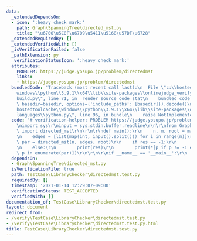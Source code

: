 ```yaml
---
data:
  _extendedDependsOn:
  - icon: ':heavy_check_mark:'
    path: Graph\SpanningTree\directed_mst.py
    title: "\u6700\u5C0F\u6709\u5411\u5168\u57DF\u6728"
  _extendedRequiredBy: []
  _extendedVerifiedWith: []
  _isVerificationFailed: false
  _pathExtension: py
  _verificationStatusIcon: ':heavy_check_mark:'
  attributes:
    PROBLEM: https://judge.yosupo.jp/problem/directedmst
    links:
    - https://judge.yosupo.jp/problem/directedmst
  bundledCode: "Traceback (most recent call last):\n  File \"c:\\hostedtoolcache\\\
    windows\\python\\3.9.1\\x64\\lib\\site-packages\\onlinejudge_verify\\documentation\\\
    build.py\", line 71, in _render_source_code_stat\n    bundled_code = language.bundle(stat.path,\
    \ basedir=basedir, options={'include_paths': [basedir]}).decode()\n  File \"c:\\\
    hostedtoolcache\\windows\\python\\3.9.1\\x64\\lib\\site-packages\\onlinejudge_verify\\\
    languages\\python.py\", line 96, in bundle\n    raise NotImplementedError\nNotImplementedError\n"
  code: "# verification-helper: PROBLEM https://judge.yosupo.jp/problem/directedmst\r\
    \nimport sys\r\ninput = sys.stdin.buffer.readline\r\n\r\nfrom Graph.SpanningTree.directed_mst\
    \ import directed_mst\r\n\r\n\r\ndef main():\r\n    n, m, root = map(int, input().split())\r\
    \n    edges = [list(map(int, input().split())) for i in range(m)]\r\n\r\n    res,\
    \ par = directed_mst(n, edges, root)\r\n    if res == -1:\r\n        print(res)\r\
    \n    else:\r\n        print(res)\r\n        print(*[p if p != -1 else i for i,\
    \ p in enumerate(par)])\r\n\r\n\r\nif __name__ == '__main__':\r\n    main()\r\n"
  dependsOn:
  - Graph\SpanningTree\directed_mst.py
  isVerificationFile: true
  path: TestCase\LibraryChecker\directedmst.test.py
  requiredBy: []
  timestamp: '2021-01-14 12:29:07+09:00'
  verificationStatus: TEST_ACCEPTED
  verifiedWith: []
documentation_of: TestCase\LibraryChecker\directedmst.test.py
layout: document
redirect_from:
- /verify\TestCase\LibraryChecker\directedmst.test.py
- /verify\TestCase\LibraryChecker\directedmst.test.py.html
title: TestCase\LibraryChecker\directedmst.test.py
---
```

